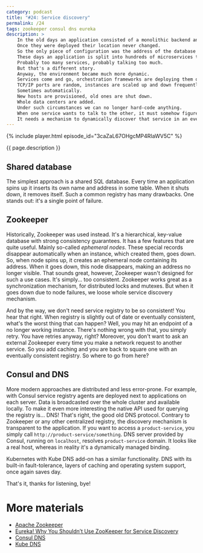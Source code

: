 ```yaml
---
category: podcast
title: "#24: Service discovery"
permalink: /24
tags: zookeeper consul dns eureka
description: >
    In the old days an application consisted of a monolithic backend and a database.
    Once they were deployed their location never changed.
    So the only piece of configuration was the address of the database almost hardcoded into the monolith.
    These days an application is split into hundreds of microservices talking to each other.
    Probably too many services, probably talking too much.
    But that's a different story.
    Anyway, the environment became much more dynamic.
    Services come and go, orchestration frameworks are deploying them on different machines all the time.
    TCP/IP ports are random, instances are scaled up and down frequently.
    Sometimes automatically.
    New hosts are provisioned, old ones are shut down.
    Whole data centers are added.
    Under such circumstances we can no longer hard-code anything.
    When one service wants to talk to the other, it must somehow figure out where that service currently lives.
    It needs a mechanism to dynamically discover that service in an ever-changing environment.
---
```


{% include player.html episode_id="3caZaL67OHgcMP4RIaWV5C" %}

{{ page.description }}



## Shared database

The simplest approach is a shared SQL database.
Every time an application spins up it inserts its own name and address in some table.
When it shuts down, it removes itself.
Such a common registry has many drawbacks.
One stands out: it's a single point of failure.

## Zookeeper

Historically, Zookeeper was used instead.
It's a hierarchical, key-value database with strong consistency guarantees.
It has a few features that are quite useful.
Mainly so-called _ephemeral nodes_.
These special records disappear automatically when an instance, which created them, goes down.
So, when node spins up, it creates an ephemeral node containing its address.
When it goes down, this node disappears, making an address no longer visible.
That sounds great, however, Zookeeper wasn't designed for such a use cases.
It's simply... too consistent.
Zookeeper works great as a synchronization mechanism, for distributed locks and mutexes.
But when it goes down due to node failures, we loose whole service discovery mechanism.

And by the way, we don't need service registry to be so consistent!
You hear that right.
When registry is slightly out of date or eventually consistent, what's the worst thing that can happen?
Well, you may hit an endpoint of a no longer working instance.
There's nothing wrong with that, you simply retry.
You have retries anyway, right?
Moreover, you don't want to ask an external Zookeeper every time you make a network request to another service.
So you add caching and you are back to square one with an eventually consistent registry.
So where to go from here?

## Consul and DNS

More modern approaches are distributed and less error-prone.
For example, with Consul service registry agents are deployed next to applications on each server.
Data is broadcasted over the whole cluster and available locally.
To make it even more interesting the native API used for querying the registry is... DNS!
That's right, the good old DNS protocol.
Contrary to Zookeeper or any other centralized registry, the discovery mechanism is transparent to the application.
If you want to access a `product-service`, you simply call `http://product-service/something`.
DNS server provided by Consul, running on `localhost`, resolves `product-service` domain.
It looks like a real host, whereas in reality it's a dynamically managed binding.

Kubernetes with Kube DNS add-on has a similar functionality.
DNS with its built-in fault-tolerance, layers of caching and operating system support, once again saves day.

That's it, thanks for listening, bye!




# More materials

* [Apache Zookeeper](https://zookeeper.apache.org/)
* [Eureka! Why You Shouldn’t Use ZooKeeper for Service Discovery](https://medium.com/knerd/eureka-why-you-shouldnt-use-zookeeper-for-service-discovery-4932c5c7e764)
* [Consul DNS](https://www.consul.io/docs/discovery/dns)
* [Kube DNS](https://github.com/kubernetes/kubernetes/blob/master/cluster/addons/dns/kube-dns/README.md)


